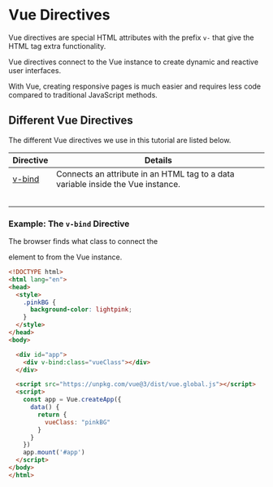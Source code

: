 # Vue Directives

Vue directives are special HTML attributes with the prefix `v-` that give the HTML tag extra functionality.

Vue directives connect to the Vue instance to create dynamic and reactive user interfaces.

With Vue, creating responsive pages is much easier and requires less code compared to traditional JavaScript methods.

## Different Vue Directives

The different Vue directives we use in this tutorial are listed below.

| **Directive**                                          | **Details**                                                  |
| ------------------------------------------------------ | ------------------------------------------------------------ |
| [v-bind](https://www.w3schools.com/vue/vue_v-bind.php) | Connects an attribute in an HTML tag to a data variable inside the Vue instance. |
|                                                        |                                                              |
|                                                        |                                                              |
|                                                        |                                                              |
|                                                        |                                                              |
|                                                        |                                                              |

### Example: The `v-bind` Directive

The browser finds what class to connect the <div> element to from the Vue instance.

```html
<!DOCTYPE html>
<html lang="en">
<head>
  <style>
    .pinkBG {
      background-color: lightpink;
    }
  </style>
</head>
<body>

  <div id="app">
    <div v-bind:class="vueClass"></div>
  </div>

  <script src="https://unpkg.com/vue@3/dist/vue.global.js"></script>
  <script>
    const app = Vue.createApp({
      data() {
        return {
          vueClass: "pinkBG"
        }
      }
    })
    app.mount('#app')
  </script>
</body>
</html>
```

